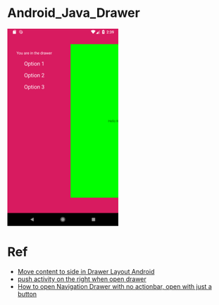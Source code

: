 # Android_Java_Drawer

<img src="https://github.com/JasonWangIdv/Android_Java_Drawer/blob/master/screenshot/Screenshot_1538620749.png" width="50%" height="50%">

# Ref
* [Move content to side in Drawer Layout Android](http://thetechnocafe.com/slide-content-to-side-in-drawer-layout-android/)
* [push activity on the right when open drawer](https://stackoverflow.com/questions/19577630/push-activity-on-the-right-when-open-drawer)
* [How to open Navigation Drawer with no actionbar, open with just a button](https://stackoverflow.com/questions/17821532/how-to-open-navigation-drawer-with-no-actionbar-open-with-just-a-button)
